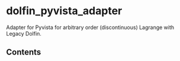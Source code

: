 # dolfin_pyvista_adapter

Adapter for Pyvista for arbitrary order (discontinuous) Lagrange with Legacy Dolfin. 

## Contents
```{tableofcontents}
```
